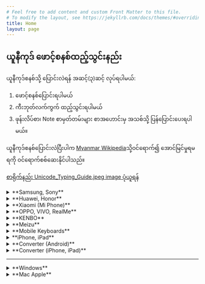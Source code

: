 ```yaml
---
# Feel free to add content and custom Front Matter to this file.
# To modify the layout, see https://jekyllrb.com/docs/themes/#overriding-theme-defaults
title: Home
layout: page
---
```

## ယူနီကုဒ် ‌ဖောင့်စနစ်ထည့်သွင်းနည်း
ယူနီကုဒ်စနစ်သို့ ပြောင်းလဲရန် အဆင့်(၃)ဆင့် လုပ်ရပါမယ်:
1. ဖောင့်စနစ်ပြောင်းရပါမယ် 
2. ကီးဘုတ်လက်ကွက် ထည့်သွင်းရပါမယ် 
3. ဖုန်းလိပ်စာ၊ Note စာမှတ်တမ်းများ စာအဟောင်းမှ အသစ်သို့ ပြန်ပြောင်းပေးရပါမယ်။ 

ယူနီကုဒ်စနစ်ပြောင်းလဲပြီးပါက [Myanmar Wikipedia](href="https://my.wikipedia.org/wiki/ဗဟိုစာမျက်နှာ)သို့ဝင်ရောက်၍ အောင်မြင်မှုရမရကို ဝင်ရောက်စစ်ဆေးနိုင်ပါသည်။

[စာရိုက်နည်း Unicode\_Typing\_Guide.jpeg image ပုံယူရန်](http://localhost/wordpress/downloads/Unicode_Typing_Guide.jpg)

<details>
<summary markdown="span">**Samsung, Sony**</summary>
<ul>
 <li>Setting >> Display >> Font >> Default ပြန်ထားပေးပါ</li>
 <li> Setting >> Language & Input ကတဆင့် English(US) ဖြစ်စေ English(UK) ဖြစ်စေ ရွေးချယ်ပေးပါ</li>
 <li> Language ၂ မျိုး တပြိုင်တည်းရွေးချယ်ပေးနိုင်သော ဖုန်းများတွင် English ကိုပထမ၊ ဗမာ(ယူနီကုဒ်)ကို ဒုတိယ ထား၍အသုံးပြုနိုင်ပါတယ်။</li>
 <li> ဗီဒီယိုကြည့်ရန် − <a href="https://youtu.be/ONfnNTfiyjA">[Note 4]</a> <a href="https://www.facebook.com/SamsungMyanmar/videos/369951763951794/">[Galaxy ]</a> <a href="https://youtu.be/p-1NC63SQLI">[J7 Prime]</a></li>
</ul>
</details>

<details>
<summary markdown="span">**Huawei, Honor**</summary> ( EMUI version 4.x အတွက် )
<ul>
 <li> <a href="http://localhost/wordpress/downloads/Light.hwt">[Light.hwt file]</a> ကိုရယူ၍ ဖုန်း၏ Internal Storage >> HWThemes folder သို့ကူးထည့်ပေးပါ</li>
 <li> Theme app ကိုသွားပါ။ ထိုမှတဆင့် Me (သို့) Mine ကိုနှိပ်၍ Light theme ကိုရွေး‌ပေးပါ။ </li>
 <li> Setting >> System >> Language and Region တွင် Region ကို Myanmar (Burma) ပြောင်းလို့ရပါက ပြောင်းထားပါ</li>
 <li> Settings >> Language and input >> Language >> Add Language မှတဆင့် Burmese (Unicode) သို့မဟုတ် Burmese (Myanmar) ကိုပြောင်းပေးပါ</li>
 <li> Settings >> Language and input >> Language >> တွင် Burmese (Unicode) ရွေးပေးပါ</li>
 <li> ဗီဒီယိုကြည့်ရန် − <a href="https://youtu.be/inNj8WbJYnY">[Nova 3e]</a> <a href="https://youtu.be/7V9_RH1We_s">[Y5 Lite]</a></li>
</ul>
</details>

<details>
<summary markdown="span">**Xiaomi (Mi Phone)**</summary> 
<ul>
  <li> Setting >> Display >> Font >> Mi Latting >> ရွေးပြီး Apply နှိပ်ပေးပါ</li>
  <li> Setting >> Theme မှတဆင့် Find more နှိပ်၍ ညာဘက်အောက်ခြေရှိ လူပုံ (My Page) >> Font >> Mi Lanting (Default) ထားပေးပါ</li>
  <li> TTA Mi font app ဖြင့်သွင်းထားပါက ၎င်း app ဖြင့်ပင် မူလ default (သို့)Unicode ပြန်ပြောင်းပေးပါ</li>
  <li> ဗီဒီယိုကြည့်ရန် − <a href="https://youtu.be/rUw_xpzPxys">[Font Style (China)]</a> <a href="https://youtu.be/nYMRPruLnlo">[Theme (Global)]</a> <a href="https://youtu.be/4I-lu9M9h54">[Theme Style]</a></li>
</ul>
</details>

<details>
<summary markdown="span">**OPPO, VIVO, RealMe**</summary>
<ul>
  <li> Setting >> Language and input >> Langue >> ဗမာ(Myanmar) ပြောင်းပေးပါ</li>
  <li> Color OS 2, 3 Language ကို English ထား၍<a rel="noreferrer noopener" href="https://www.mmunifonts.com/2019/09/old-oppo-font.html" >Old OPPO font</a>ထည့်ပါ</li>
  <li> Color OS 4, 5 Language ကို English ထား၍ <a href="https://www.mmunifonts.com/2019/09/myanmar-unicode-oppo-vivo.html">Font</a> ထည့်ပါ</li>
  <li> Setting >> Languages and regions >> Regions >> Myanmar ထားပါ</li>
  <li> Display & Brightness >> Support Dai Characters အစိမ်းရောင်ထားပါ</li>
  <li> Color OS 6 Language ကို English ထား၍ Region တွင် Myanmar, Character Encoding ကို Unicode ထားပေးပါ</li>
  <li> ဗီဒီယိုကြည့်ရန် − <a href="https://youtu.be/N6e89vCVP8Y">[A1 K]</a> <a href="https://web.facebook.com/100014079133748/videos/719165085229456/">[V11]</a>  facebook <a href="https://web.facebook.com/oppomyanmar/posts/1392901820867702">[OPPO]</a></li>
</ul>
</details>

<details>
<summary markdown="span">**KENBO**</summary>
<ul>
  <li> Model K6, K9, O61, B19</li>
  <li> Setting >> System >> Language & Input >> Language >> Add a Language >> ဗမာ(မြန်မာ)ကိုရွေးပါ</li>
  <li> Model E61 Pro, K7, K121, O51 </li>
  <li>Setting >> Language & Input >> Language Preferences >> ဗမာ(ZG)ကို Remove လုပ်ပါ</li>
  <li> ဗီဒီယိုကြည့်ရန် − <a href="#">[No Video]</a></li>
</ul>
</details>

<details>
<summary markdown="span">**Meizu**</summary>
<ul>
  <li> Root Access ရမှသာပြောင်းလဲနိုင်ပါတယ် ဗီဒီယိုဖိုင်ကြည့်ပါ</li>
  <li> ဗီဒီယိုကြည့်ရန် − <a href="https://youtu.be/4JuIcl8wgyg">[Meizu Unicode]</a></li>
</ul>
</details>

<details>
<summary markdown="span">**Mobile Keyboards**</summary>
<ul>
  <li> <a href="https://play.google.com/store/apps/details?id=com.google.android.inputmethod.latin&hl=en&fbclid=IwAR0vMj2KCsstq6lxMjMHYfFKncdYbZZPcPUbZMjA8mvwBmMB13FkRvNMONI">Gboard Keyboard</a> <a href="#"> နှင့် သွင်းနည်း / စာရိုက်နည်း</a></li>
  <li><a href="https://play.google.com/store/apps/details?id=com.myopenware.ttkeyboard.latin&fbclid=IwAR18Se6lRSQc9Li8tsSDQIq9HgS88QwUJtuaI4XEp4uw-IdF773foiT3x74">TTKeyboard</a><a href="#"> နှင့် သွင်းနည်း / စာရိုက်နည်း</a></li>
  <li> <a href="https://play.google.com/store/apps/details?id=ninja.thiha.frozenkeyboard2&fbclid=IwAR2TstWZeJJGjmlWIkvWO0ErAuSnWfV1Vc9EJk2cLpy7eNpw2KT_W-iRQzI">Frozen Keyboard</a></li>
  <li><a href="https://apkpure.com/manic-myanmar-unicode-keyboard/com.lmkhant.android.manickeyboard?fbclid=IwAR2yKUu5mgHuuZ2qNnO62lRC1NpuIxmub2HdY4MF4x8WWIXRCqEwVVvoRHs"> Manic Keyboard</a> နှင့် <a href="https://myanmarmiunicode.blogspot.com/2018/05/manic-keyboard.html?fbclid=IwAR0cIVmi7G08kAOISjViUSjMmjKtoo9P0WH0egnCYtTnV1nBUleYOPCo2b8"> အသုံးပြုနည်း</a></li>
  <li> ဗီဒီယိုကြည့်ရန် <a href="#">[No Video]</a></li>
</ul>
</details>

<details>
<summary markdown="span">**iPhone, iPad**</summary>
<ul>
  <li> <a href="https://youtu.be/MlrxTu99i_A">Video from Zaw Zaw Aung</a></li>
  <li> <a href="https://www.facebook.com/Konayzar/videos/10208378960294277/UzpfSTEzMTM0MDU5MDU6MTAyMjAwNzYyNjE2Mzk1MDA">Video from NayZar Aung profile</a></li>
  <li> <a href="https://www.facebook.com/officialtechnation/videos/957740101231480/UzpfSTQzNzg5Mzg4OTkyODcwMTo5MDkwNTQ5MTYxNDU5Mjc/">Video from TechNation</a></li>
  <li> <a href="https://www.facebook.com/larphardee/videos/501258980663595/">Video from Dee Dee</a></li>
  <li> <a href="https://web.facebook.com/watch/?v=2901641493196377">Video from TT Keyboard</a></li>
</ul>
</details>

<details>
<summary markdown="span">**Converter (Android)**</summary>
<ul>
  <li> <a href="https://connectmux.mitcloud.com/">MCF MUX</a> <a href="https://youtu.be/vjxl0idcz2k"> အသုံးပြုပုံ </a></li>
  <li> <a href="https://play.google.com/store/apps/details?id=com.justicecoder.unizg">UniZG</a></li>
</ul>
</details>

<details>
<summary markdown="span">**Converter (iPhone, iPad)**</summary>
<ul>
  <li> <a href="https://apps.apple.com/us/app/pyaung/id1039690192">Pyaung</a> ကွန်ဗာတာအောက်ခြေတွင် စာသား၊ ဖုန်းလိပ်စာ ပြောင်းရန် Menu ရှိပါသည်။</li>
  <li> <a href="https://apps.apple.com/us/app/rabbit-converter/id1032950289">Rabbit</a></li>
</ul>
</details>

----

<details>
<summary markdown="span">**Windows**</summary>
<ol>
  <li>ဖောင့် menu ရှိ All-in-One installer ဖြင့် ဖောင့် နှင့် ကီးဘုတ် သွင်းပါ၊</li>
  <li>အသုံးပြုနည်း/ စာရိုက်နည်း တို့အတွက် User Manual pdf file ကိုရယူပါ</li>
</ol>
</details>

<details>
<summary markdown="span">**Mac Apple**</summary>
<ol>
  <li>ဖောင့် menu ရှိ ဖောင့်ဖိုင်သီးသန့် အောက်တွင် OS နှင့် Office version ရွေးချယ်ကာ ဖောင့်ကို download ရယူ၍ထည့်သွင်းပါ</li>
  <li>ကီးဘုတ် menu ရှိ Keyman သို့မဟုတ် Keymagic ကိုရယူ၍ ထည့်သွင်းပေးပါ</li>
  <li><a href="http://localhost/wordpress/?p=2405">Keyman ထည့်နည်း ဆက်လက်ကြည့်ရှုရန်</a></li>
</ol>
</details>
